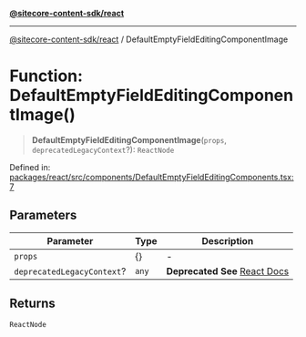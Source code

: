 [**@sitecore-content-sdk/react**](../README.md)

***

[@sitecore-content-sdk/react](../README.md) / DefaultEmptyFieldEditingComponentImage

# Function: DefaultEmptyFieldEditingComponentImage()

> **DefaultEmptyFieldEditingComponentImage**(`props`, `deprecatedLegacyContext`?): `ReactNode`

Defined in: [packages/react/src/components/DefaultEmptyFieldEditingComponents.tsx:7](https://github.com/Sitecore/xmc-jss-dev/blob/171a564b4cd6bd5a7eef15aa45c0e2689d16cb88/packages/react/src/components/DefaultEmptyFieldEditingComponents.tsx#L7)

## Parameters

| Parameter | Type | Description |
| ------ | ------ | ------ |
| `props` | \{\} | - |
| `deprecatedLegacyContext`? | `any` | **Deprecated** **See** [React Docs](https://legacy.reactjs.org/docs/legacy-context.html#referencing-context-in-lifecycle-methods) |

## Returns

`ReactNode`
